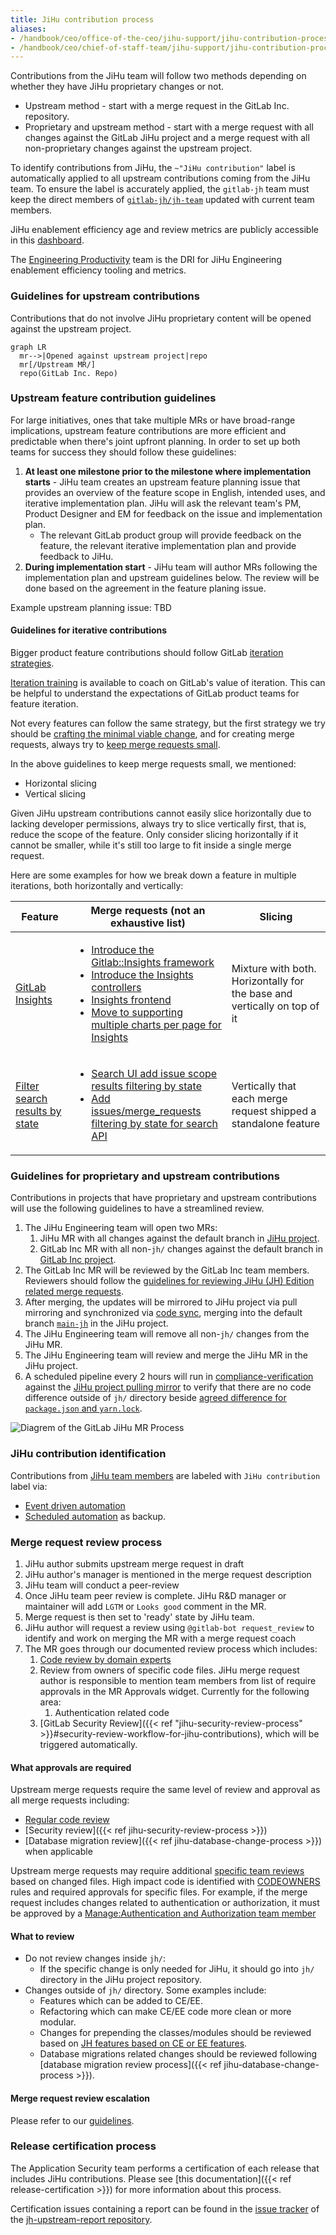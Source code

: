 ```yaml
---
title: JiHu contribution process
aliases:
- /handbook/ceo/office-of-the-ceo/jihu-support/jihu-contribution-process/
- /handbook/ceo/chief-of-staff-team/jihu-support/jihu-contribution-process/
---
```


Contributions from the JiHu team will follow two methods depending on whether they have JiHu proprietary changes or not.

- Upstream method - start with a merge request in the GitLab Inc. repository.
- Proprietary and upstream method - start with a merge request with all changes against the GitLab JiHu project and a merge request with all non-proprietary changes against the upstream project.

To identify contributions from JiHu, the `~"JiHu contribution"` label is automatically applied to all upstream contributions coming from the JiHu team. To ensure the label is accurately applied, the `gitlab-jh` team must keep the direct members of [`gitlab-jh/jh-team`](https://gitlab.com/groups/gitlab-jh/jh-team/-/group_members?with_inherited_permissions=exclude) updated with current team members.

JiHu enablement efficiency age and review metrics are publicly accessible in this [dashboard](https://app.periscopedata.com/shared/f7af38e3-0cea-4219-a5d3-6f6b25f10244?).

The [Engineering Productivity](/handbook/engineering/infrastructure/engineering-productivity/) team is the DRI for JiHu Engineering enablement efficiency tooling and metrics.

### Guidelines for upstream contributions

Contributions that do not involve JiHu proprietary content will be opened against the upstream project.

```mermaid
graph LR
  mr-->|Opened against upstream project|repo
  mr[/Upstream MR/]
  repo(GitLab Inc. Repo)
```

### Upstream feature contribution guidelines

For large initiatives, ones that take multiple MRs or have broad-range implications, upstream feature contributions are more efficient and predictable when there's joint upfront planning. In order to set up both teams for success they should follow these guidelines:

1. **At least one milestone prior to the milestone where implementation starts** - JiHu team creates an upstream feature planning issue that provides an overview of the feature scope in English, intended uses, and iterative implementation plan. JiHu will ask the relevant team's PM, Product Designer and EM for feedback on the issue and implementation plan.
   - The relevant GitLab product group will provide feedback on the feature, the relevant iterative implementation plan and provide feedback to JiHu.
1. **During implementation start** - JiHu team will author MRs following the implementation plan and upstream guidelines below. The review will be done based on the agreement in the feature planing issue.

Example upstream planning issue: TBD

#### Guidelines for iterative contributions

Bigger product feature contributions should follow GitLab
[iteration strategies](/handbook/product/product-processes/#iteration-strategies).

[Iteration training](/handbook/engineering/development/onboarding/manager/#iteration-training) is available to coach on GitLab's value of iteration. This can be helpful to understand the expectations of GitLab product teams for feature iteration.

Not every features can follow the same strategy, but the first strategy we
try should be [crafting the minimal viable change](/handbook/product/product-processes/#crafting-an-mvc), and for creating
merge requests, always try to [keep merge requests small](/handbook/engineering/workflow/iteration/#how-to-keep-a-merge-request-small).

In the above guidelines to keep merge requests small, we mentioned:

- Horizontal slicing
- Vertical slicing

Given JiHu upstream contributions cannot easily slice horizontally due to lacking
developer permissions, always try to slice vertically first, that is,
reduce the scope of the feature. Only consider slicing horizontally if
it cannot be smaller, while it's still too large to fit inside a single
merge request.

Here are some examples for how we break down a feature in multiple iterations,
both horizontally and vertically:

| Feature | Merge requests (not an exhaustive list) | Slicing |
| --- | --- | --- |
| [GitLab Insights](https://gitlab.com/groups/gitlab-org/-/epics/725) | <ul><li>[Introduce the Gitlab::Insights framework](https://gitlab.com/gitlab-org/gitlab/-/merge_requests/9912)</li><li>[Introduce the Insights controllers](https://gitlab.com/gitlab-org/gitlab/-/merge_requests/9776)</li><li>[Insights frontend](https://gitlab.com/gitlab-org/gitlab/-/merge_requests/9856)</li><li>[Move to supporting multiple charts per page for Insights](https://gitlab.com/gitlab-org/gitlab/-/merge_requests/10516)</li></ul> | Mixture with both. Horizontally for the base and vertically on top of it |
| [Filter search results by state](https://gitlab.com/groups/gitlab-org/-/epics/4293) | <ul><li>[Search UI add issue scope results filtering by state](https://gitlab.com/gitlab-org/gitlab/-/merge_requests/39881)</li><li>[Add issues/merge_requests filtering by state for search API](https://gitlab.com/gitlab-org/gitlab/-/merge_requests/41989)</li></ul> | Vertically that each merge request shipped a standalone feature |

### Guidelines for proprietary and upstream contributions

Contributions in projects that have proprietary and upstream contributions will use the following guidelines to have a streamlined review.

1. The JiHu Engineering team will open two MRs:
   1. JiHu MR with all changes against the default branch in [JiHu project](https://jihulab.com/gitlab-cn/gitlab).
   1. GitLab Inc MR with all non-`jh/` changes against the default branch in [GitLab Inc project](https://gitlab.com/gitlab-org/gitlab).
1. The GitLab Inc MR will be reviewed by the GitLab Inc team members. Reviewers should follow the [guidelines for reviewing JiHu (JH) Edition related merge requests](https://docs.gitlab.com/ee/development/jh_features_review.html).
1. After merging, the updates will be mirrored to JiHu project via pull mirroring and synchronized via [code sync](https://jihulab.com/gitlab-cn/code-sync), merging into the default branch [`main-jh`](https://jihulab.com/gitlab-cn/gitlab/-/commits/main-jh) in the JiHu project.
1. The JiHu Engineering team will remove all non-`jh/` changes from the JiHu MR.
1. The JiHu Engineering team will review and merge the JiHu MR in the JiHu project.
1. A scheduled pipeline every 2 hours will run in [compliance-verification](https://gitlab.com/gitlab-org/gitlab-jh-mirrors/compliance-verification) against the [JiHu project pulling mirror](https://gitlab.com/gitlab-org/gitlab-jh-mirrors/gitlab) to verify that there are no code difference outside of `jh/` directory beside [agreed difference for `package.json` and `yarn.lock`](https://gitlab.com/gitlab-jh/gitlab-jh-enablement/-/issues/170#note_892043256).

![Diagrem of the GitLab JiHu MR Process](/handbook/ceo/office-of-the-ceo/jihu-support/images/gitlab-jh-mr-process.jpg)

### JiHu contribution identification

Contributions from [JiHu team members](https://gitlab.com/groups/gitlab-jh/jh-team/-/group_members?with_inherited_permissions=exclude) are labeled with `JiHu contribution` label via:

- [Event driven automation](https://gitlab.com/gitlab-org/quality/triage-ops/-/blob/master/triage/processor/jihu_contribution.rb)
- [Scheduled automation](https://gitlab.com/gitlab-org/quality/triage-ops/-/blob/master/policies/stages/hygiene/label-jihu-contribution.yml) as backup.

### Merge request review process

1. JiHu author submits upstream merge request in draft
1. JiHu author's manager is mentioned in the merge request description
1. JiHu team will conduct a peer-review
1. Once JiHu team peer review is complete. JiHu R&D manager or maintainer will add `LGTM` or `Looks good` comment in the MR.
1. Merge request is then set to 'ready' state by JiHu team.
1. JiHu author will request a review using `@gitlab-bot request_review` to identify and work on merging the MR with a merge request coach
1. The MR goes through our documented review process which includes:
    1. [Code review by domain experts](#what-approvals-are-required)
    1. Review from owners of specific code files. JiHu merge request author is responsible to mention team members from list of require approvals in the MR Approvals widget. Currently for the following area:
        1. Authentication related code
    1. [GitLab Security Review]({{< ref "jihu-security-review-process" >}}#security-review-workflow-for-jihu-contributions), which will be triggered automatically.

#### What approvals are required

Upstream merge requests require the same level of review and approval as all merge requests including:

- [Regular code review](https://docs.gitlab.com/ee/development/code_review.html)
- [Security review]({{< ref jihu-security-review-process >}})
- [Database migration review]({{< ref jihu-database-change-process >}}) when applicable

Upstream merge requests may require additional [specific team reviews](https://docs.gitlab.com/ee/development/code_review.html#approval-guidelines) based on changed files. High impact code is identified with [CODEOWNERS](https://gitlab.com/gitlab-org/gitlab/-/blob/master/.gitlab/CODEOWNERS) rules and required approvals for specific files. For example, if the merge request includes changes related to authentication or authorization, it must be approved by a [Manage:Authentication and Authorization team member](/handbook/company/team/)

#### What to review

- Do not review changes inside `jh/`:
  - If the specific change is only needed for JiHu, it should go into `jh/`
  directory in the JiHu project repository.
- Changes outside of `jh/` directory. Some examples include:
  - Features which can be added to CE/EE.
  - Refactoring which can make CE/EE code more clean or more modular.
  - Changes for prepending the classes/modules should be reviewed based on
    [JH features based on CE or EE features](https://docs.gitlab.com/ee/development/jh_features_review.html#jh-features-based-on-ce-or-ee-features).
  - Database migrations related changes should be reviewed following
    [database migration review process]({{< ref jihu-database-change-process >}}).

#### Merge request review escalation

Please refer to our [guidelines](https://docs.google.com/document/d/1zEiPBZ1D90LJdxBJDl45B4N-umqtR0VGt3803OgHjMo/edit?usp=sharing).

### Release certification process

The Application Security team performs a certification of each release that includes JiHu contributions. Please see [this documentation]({{< ref release-certification >}}) for more information about this process.

Certification issues containing a report can be found in the [issue tracker](https://gitlab.com/gitlab-org/jh-upstream-report/-/issues/) of the [jh-upstream-report repository](https://gitlab.com/gitlab-org/jh-upstream-report).
